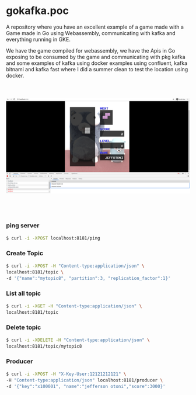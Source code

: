 # gokafka.poc

A repository where you have an excellent example of a game made with a Game made in Go using Webassembly, communicating with kafka and everything running in GKE.

We have the game compiled for webassembly, we have the Apis in Go exposing to be consumed by the game and communicating with pkg kafka and some examples of kafka using docker examples using confluent, kafka bitnami and kafka fast where I did a summer clean to test the location using docker.

<h2 align="center">
  <br/>
  <img src="https://github.com/jeffotoni/gokafka.poc/blob/beta/img/game.png" alt="logo" width="900" />
  <br />
  <br />
  <br />

### ping server
```bash
$ curl -i -XPOST localhost:8181/ping
```

### Create Topic
```bash
$ curl -i -XPOST -H "Content-type:application/json" \
localhost:8181/topic \
-d '{"name":"mytopic8", "partition":3, "replication_factor":1}'
```

### List all topic
```bash
$ curl -i -XGET -H "Content-type:application/json" \
localhost:8181/topic
```

### Delete topic
```bash
$ curl -i -XDELETE -H "Content-type:application/json" \
localhost:8181/topic/mytopic8
```

### Producer
```bash
$ curl -i -XPOST -H "X-Key-User:12121212121" \
-H "Content-type:application/json" localhost:8181/producer \
-d '{"key":"x100001", "name":"jefferson otoni","score":3000}'
```
